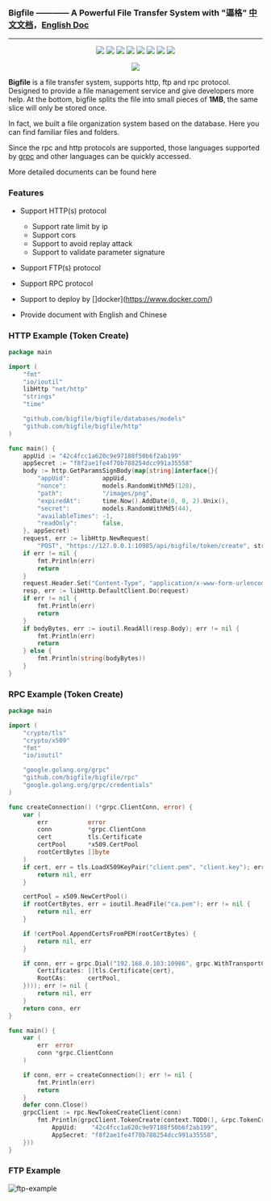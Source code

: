 ### Bigfile ———— A Powerful File Transfer System with "逼格" [中文文档](https://learnku.com/docs/bigfile)，[English Doc](https://bigfile.site)
----

<p align="center">
    <a href="https://travis-ci.org/bigfile/bigfile"><img src="https://travis-ci.org/bigfile/bigfile.svg?branch=master"/></a>
    <a href="https://codecov.io/gh/bigfile/bigfile"><img src="https://codecov.io/gh/bigfile/bigfile/branch/master/graph/badge.svg"/></a>
    <a href="https://github.com/bigfile/bigfile"><img src="https://godoc.org/github.com/bigfile/bigfile?status.svg"/></a>
    <a href="https://app.fossa.io/projects/git%2Bgithub.com%2Fbigfile%2Fbigfile?ref=badge_shield"><img src="https://app.fossa.io/api/projects/git%2Bgithub.com%2Fbigfile%2Fbigfile.svg?type=shield"/></a>
    <a href="https://goreportcard.com/report/github.com/bigfile/bigfile"><img src="https://goreportcard.com/badge/github.com/bigfile/bigfile"/></a>
    <a href="https://www.codetriage.com/bigfile/bigfile"><img src="https://www.codetriage.com/bigfile/bigfile/badges/users.svg"/></a>
    <a href="https://learnku.com/docs/bigfile"><img src="https://img.shields.io/badge/%E6%96%87%E6%A1%A3-%E4%B8%AD%E6%96%87-blue"/></a>
    <a href="https://bigfile.site"><img src="https://img.shields.io/badge/Doc-English-blue"/></a>
</p>

<p align="center">
    <img src="https://bigfile.site/bigfile.png" />
</p>

**Bigfile** is a file transfer system, supports http, ftp and rpc protocol. Designed to provide a file management service and give developers more help. At the bottom, bigfile splits the file into small pieces of **1MB**, the same slice will only be stored once.

In fact, we built a file organization system based on the database. Here you can find familiar files and folders.

Since the rpc and http protocols are supported, those languages supported by [grpc](https://grpc.io/) and other languages can be quickly accessed.

More detailed documents can be found here

### Features

* Support HTTP(s) protocol

    * Support rate limit by ip
    * Support cors
    * Support to avoid replay attack
    * Support to validate parameter signature

* Support FTP(s) protocol

* Support RPC protocol

* Support to deploy by []docker](https://www.docker.com/)

* Provide document with English and Chinese

### HTTP Example (Token Create)

```go
package main

import (
	"fmt"
	"io/ioutil"
	libHttp "net/http"
	"strings"
	"time"

	"github.com/bigfile/bigfile/databases/models"
	"github.com/bigfile/bigfile/http"
)

func main() {
	appUid := "42c4fcc1a620c9e97188f50b6f2ab199"
	appSecret := "f8f2ae1fe4f70b788254dcc991a35558"
	body := http.GetParamsSignBody(map[string]interface{}{
		"appUid":         appUid,
		"nonce":          models.RandomWithMd5(128),
		"path":           "/images/png",
		"expiredAt":      time.Now().AddDate(0, 0, 2).Unix(),
		"secret":         models.RandomWithMd5(44),
		"availableTimes": -1,
		"readOnly":       false,
	}, appSecret)
	request, err := libHttp.NewRequest(
		"POST", "https://127.0.0.1:10985/api/bigfile/token/create", strings.NewReader(body))
	if err != nil {
		fmt.Println(err)
		return
	}
	request.Header.Set("Content-Type", "application/x-www-form-urlencoded")
	resp, err := libHttp.DefaultClient.Do(request)
	if err != nil {
		fmt.Println(err)
		return
	}
	if bodyBytes, err := ioutil.ReadAll(resp.Body); err != nil {
		fmt.Println(err)
		return
	} else {
		fmt.Println(string(bodyBytes))
	}
}
```

### RPC Example (Token Create)

```go
package main

import (
	"crypto/tls"
	"crypto/x509"
	"fmt"
	"io/ioutil"

	"google.golang.org/grpc"
	"github.com/bigfile/bigfile/rpc"
	"google.golang.org/grpc/credentials"
)

func createConnection() (*grpc.ClientConn, error) {
	var (
		err           error
		conn          *grpc.ClientConn
		cert          tls.Certificate
		certPool      *x509.CertPool
		rootCertBytes []byte
	)
	if cert, err = tls.LoadX509KeyPair("client.pem", "client.key"); err != nil {
		return nil, err
	}

	certPool = x509.NewCertPool()
	if rootCertBytes, err = ioutil.ReadFile("ca.pem"); err != nil {
		return nil, err
	}

	if !certPool.AppendCertsFromPEM(rootCertBytes) {
		return nil, err
	}

	if conn, err = grpc.Dial("192.168.0.103:10986", grpc.WithTransportCredentials(credentials.NewTLS(&tls.Config{
		Certificates: []tls.Certificate{cert},
		RootCAs:      certPool,
	}))); err != nil {
		return nil, err
	}
	return conn, err
}

func main() {
	var (
		err  error
		conn *grpc.ClientConn
	)

	if conn, err = createConnection(); err != nil {
		fmt.Println(err)
		return
	}
	defer conn.Close()
	grpcClient := rpc.NewTokenCreateClient(conn)
    	fmt.Println(grpcClient.TokenCreate(context.TODO(), &rpc.TokenCreateRequest{
    		AppUid:    "42c4fcc1a620c9e97188f50b6f2ab199",
    		AppSecret: "f8f2ae1fe4f70b788254dcc991a35558",
    }))
}
```

### FTP Example

![ftp-example](https://bigfile.site/ftp-connect-succesfully.png)
